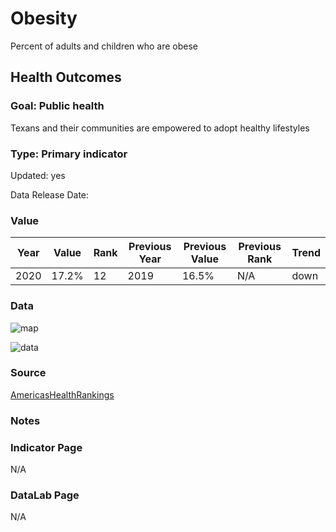 # Obesity
Percent of adults and children who are obese
## Health Outcomes
### Goal: Public health
Texans and their communities are empowered to adopt healthy lifestyles
### Type: Primary indicator
Updated: yes
Data Release Date: 

### Value

| Year      |  Value      | Rank        | Previous Year | Previous Value | Previous Rank | Trend | 
| ----------- | ----------- | ----------- | ----------- | ----------- | ----------- | -----------|
|   2020       | 17.2%       |  12         |      2019   |   16.5%      |     N/A     |    down       | 

### Data

![map](./map_depression.PNG)

![data](./data_depression.PNG)


### Source

[AmericasHealthRankings](https://www.americashealthrankings.org/explore/annual/measure/Depression_a/state/TX)


### Notes


### Indicator Page

N/A


### DataLab Page

N/A